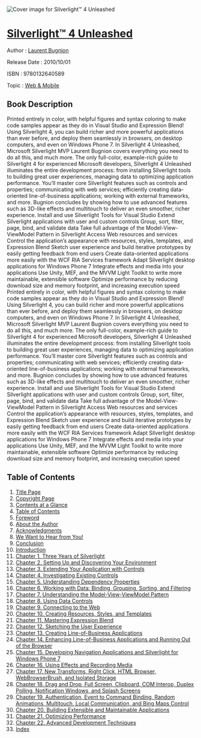 ![Cover image for Silverlight™ 4 Unleashed](https://imgdetail.ebookreading.net/cover/cover/web_mobile/EB9780132640589.jpg)

[Silverlight™ 4 Unleashed](https://ebookreading.net/view/book/Silverlight%E2%84%A2+4+Unleashed-EB9780132640589_1.html "Silverlight™ 4 Unleashed")
====================================================================================================================

Author : [Laurent Bugnion](https://ebookreading.net/search/author/Laurent+Bugnion)

Release Date : 2010/10/01

ISBN : 9780132640589

Topic : [Web & Mobile](https://ebookreading.net/search/category/web-mobile)

Book Description
-----------------

Printed entirely in color, with helpful figures and syntax coloring to make code samples appear as they do in Visual Studio and Expression Blend!
Using Silverlight 4, you can build richer and more powerful applications than ever before, and deploy them seamlessly in browsers, on desktop computers, and even on Windows Phone 7. In Silverlight 4 Unleashed, Microsoft Silverlight MVP Laurent Bugnion covers everything you need to do all this, and much more.
The only full-color, example-rich guide to Silverlight 4 for experienced Microsoft developers, Silverlight 4 Unleashed illuminates the entire development process: from installing Silverlight tools to building great user experiences, managing data to optimizing application performance.
You’ll master core Silverlight features such as controls and properties; communicating with web services; efficiently creating data-oriented line-of-business applications; working with external frameworks, and more. Bugnion concludes by showing how to use advanced features such as 3D-like effects and multitouch to deliver an even smoother, richer experience.
Install and use Silverlight Tools for Visual Studio
Extend Silverlight applications with user and custom controls
Group, sort, filter, page, bind, and validate data
Take full advantage of the Model-View-ViewModel Pattern in Silverlight
Access Web resources and services
Control the application’s appearance with resources, styles, templates, and Expression Blend
Sketch user experience and build iterative prototypes by easily getting feedback from end users
Create data-oriented applications more easily with the WCF RIA Services framework
Adapt Silverlight desktop applications for Windows Phone 7
Integrate effects and media into your applications
Use Unity, MEF, and the MVVM Light Toolkit to write more maintainable, extensible software
Optimize performance by reducing download size and memory footprint, and increasing execution speed
              Printed entirely in color, with helpful figures and syntax coloring to make code samples appear as they do in Visual Studio and Expression Blend!
Using Silverlight 4, you can build richer and more powerful applications than ever before, and deploy them seamlessly in browsers, on desktop computers, and even on Windows Phone 7. In Silverlight 4 Unleashed, Microsoft Silverlight MVP Laurent Bugnion covers everything you need to do all this, and much more.
The only full-color, example-rich guide to Silverlight 4 for experienced Microsoft developers, Silverlight 4 Unleashed illuminates the entire development process: from installing Silverlight tools to building great user experiences, managing data to optimizing application performance.
You’ll master core Silverlight features such as controls and properties; communicating with web services; efficiently creating data-oriented line-of-business applications; working with external frameworks, and more. Bugnion concludes by showing how to use advanced features such as 3D-like effects and multitouch to deliver an even smoother, richer experience.
Install and use Silverlight Tools for Visual Studio
Extend Silverlight applications with user and custom controls
Group, sort, filter, page, bind, and validate data
Take full advantage of the Model-View-ViewModel Pattern in Silverlight
Access Web resources and services
Control the application’s appearance with resources, styles, templates, and Expression Blend
Sketch user experience and build iterative prototypes by easily getting feedback from end users
Create data-oriented applications more easily with the WCF RIA Services framework
Adapt Silverlight desktop applications for Windows Phone 7
Integrate effects and media into your applications
Use Unity, MEF, and the MVVM Light Toolkit to write more maintainable, extensible software
Optimize performance by reducing download size and memory footprint, and increasing execution speed
              
Table of Contents
-----------------

1. [Title Page](https://ebookreading.net/view/book/Silverlight%E2%84%A2+4+Unleashed-EB9780132640589_2.html)
1. [Copyright Page](https://ebookreading.net/view/book/Silverlight%E2%84%A2+4+Unleashed-EB9780132640589_3.html)
1. [Contents at a Glance](https://ebookreading.net/view/book/Silverlight%E2%84%A2+4+Unleashed-EB9780132640589_4.html)
1. [Table of Contents](https://ebookreading.net/view/book/Silverlight%E2%84%A2+4+Unleashed-EB9780132640589_5.html)
1. [Foreword](https://ebookreading.net/view/book/Silverlight%E2%84%A2+4+Unleashed-EB9780132640589_6.html)
1. [About the Author](https://ebookreading.net/view/book/Silverlight%E2%84%A2+4+Unleashed-EB9780132640589_8.html)
1. [Acknowledgments](https://ebookreading.net/view/book/Silverlight%E2%84%A2+4+Unleashed-EB9780132640589_9.html)
1. [We Want to Hear from You!](https://ebookreading.net/view/book/Silverlight%E2%84%A2+4+Unleashed-EB9780132640589_11.html)
1. [Conclusion](https://ebookreading.net/view/book/Silverlight%E2%84%A2+4+Unleashed-EB9780132640589_0.html)
1. [Introduction](https://ebookreading.net/view/book/Silverlight%E2%84%A2+4+Unleashed-EB9780132640589_0.html)
1. [Chapter 1. Three Years of Silverlight](https://ebookreading.net/view/book/Silverlight%E2%84%A2+4+Unleashed-EB9780132640589_12.html)
1. [Chapter 2. Setting Up and Discovering Your Environment](https://ebookreading.net/view/book/Silverlight%E2%84%A2+4+Unleashed-EB9780132640589_13.html)
1. [Chapter 3. Extending Your Application with Controls](https://ebookreading.net/view/book/Silverlight%E2%84%A2+4+Unleashed-EB9780132640589_14.html)
1. [Chapter 4. Investigating Existing Controls](https://ebookreading.net/view/book/Silverlight%E2%84%A2+4+Unleashed-EB9780132640589_15.html)
1. [Chapter 5. Understanding Dependency Properties](https://ebookreading.net/view/book/Silverlight%E2%84%A2+4+Unleashed-EB9780132640589_16.html)
1. [Chapter 6. Working with Data: Binding, Grouping, Sorting, and Filtering](https://ebookreading.net/view/book/Silverlight%E2%84%A2+4+Unleashed-EB9780132640589_17.html)
1. [Chapter 7. Understanding the Model-View-ViewModel Pattern](https://ebookreading.net/view/book/Silverlight%E2%84%A2+4+Unleashed-EB9780132640589_18.html)
1. [Chapter 8. Using Data Controls](https://ebookreading.net/view/book/Silverlight%E2%84%A2+4+Unleashed-EB9780132640589_19.html)
1. [Chapter 9. Connecting to the Web](https://ebookreading.net/view/book/Silverlight%E2%84%A2+4+Unleashed-EB9780132640589_20.html)
1. [Chapter 10. Creating Resources, Styles, and Templates](https://ebookreading.net/view/book/Silverlight%E2%84%A2+4+Unleashed-EB9780132640589_21.html)
1. [Chapter 11. Mastering Expression Blend](https://ebookreading.net/view/book/Silverlight%E2%84%A2+4+Unleashed-EB9780132640589_22.html)
1. [Chapter 12. Sketching the User Experience](https://ebookreading.net/view/book/Silverlight%E2%84%A2+4+Unleashed-EB9780132640589_23.html)
1. [Chapter 13. Creating Line-of-Business Applications](https://ebookreading.net/view/book/Silverlight%E2%84%A2+4+Unleashed-EB9780132640589_24.html)
1. [Chapter 14. Enhancing Line-of-Business Applications and Running Out of the Browser](https://ebookreading.net/view/book/Silverlight%E2%84%A2+4+Unleashed-EB9780132640589_25.html)
1. [Chapter 15. Developing Navigation Applications and Silverlight for Windows Phone 7](https://ebookreading.net/view/book/Silverlight%E2%84%A2+4+Unleashed-EB9780132640589_27.html)
1. [Chapter 16. Using Effects and Recording Media](https://ebookreading.net/view/book/Silverlight%E2%84%A2+4+Unleashed-EB9780132640589_28.html)
1. [Chapter 17. New Transforms, Right Click, HTML Browser, WebBrowserBrush, and Isolated Storage](https://ebookreading.net/view/book/Silverlight%E2%84%A2+4+Unleashed-EB9780132640589_0.html)
1. [Chapter 18. Drag and Drop, Full Screen, Clipboard, COM Interop, Duplex Polling, Notification Windows, and Splash Screens](https://ebookreading.net/view/book/Silverlight%E2%84%A2+4+Unleashed-EB9780132640589_30.html)
1. [Chapter 19. Authentication, Event to Command Binding, Random Animations, Multitouch, Local Communication, and Bing Maps Control](https://ebookreading.net/view/book/Silverlight%E2%84%A2+4+Unleashed-EB9780132640589_31.html)
1. [Chapter 20. Building Extensible and Maintainable Applications](https://ebookreading.net/view/book/Silverlight%E2%84%A2+4+Unleashed-EB9780132640589_32.html)
1. [Chapter 21. Optimizing Performance](https://ebookreading.net/view/book/Silverlight%E2%84%A2+4+Unleashed-EB9780132640589_33.html)
1. [Chapter 22. Advanced Development Techniques](https://ebookreading.net/view/book/Silverlight%E2%84%A2+4+Unleashed-EB9780132640589_34.html)
1. [Index](https://ebookreading.net/view/book/Silverlight%E2%84%A2+4+Unleashed-EB9780132640589_35.html)
